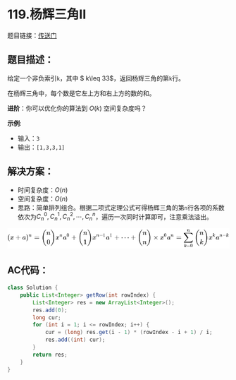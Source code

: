 # 119.杨辉三角II
题目链接：[传送门](https://leetcode-cn.com/problems/pascals-triangle-ii/)

## 题目描述：
给定一个非负索引`k`，其中 $ k\leq 33$，返回杨辉三角的第`k`行。

在杨辉三角中，每个数是它左上方和右上方的数的和。

**进阶**：你可以优化你的算法到 $O(k)$ 空间复杂度吗？

**示例**:

- 输入：`3`
- 输出：`[1,3,3,1]`

## 解决方案：
- 时间复杂度：$O(n)$
- 空间复杂度：$O(n)$
- 思路：简单排列组合。根据二项式定理公式可得杨辉三角的第`n`行各项的系数依次为$C_n ^0, C_n ^1, C_n ^2, \cdots, C_n ^n$，遍历一次同时计算即可，注意乘法溢出。

![](../_media/二项式定理公式.svg)

## AC代码：
```java
class Solution {
	public List<Integer> getRow(int rowIndex) {
		List<Integer> res = new ArrayList<Integer>();
		res.add(0);
		long cur;
		for (int i = 1; i <= rowIndex; i++) {
			cur = (long) res.get(i - 1) * (rowIndex - i + 1) / i;
			res.add((int) cur);
		}
		return res;
	}
}
```
